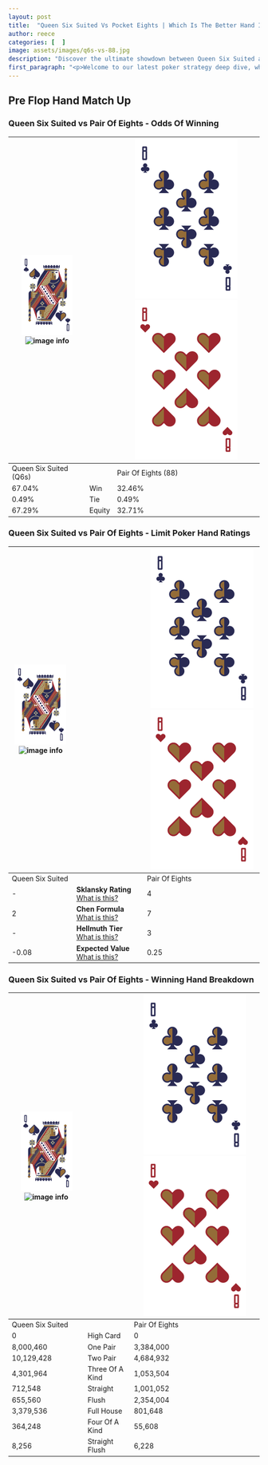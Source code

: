 ```yaml
---
layout: post
title:  "Queen Six Suited Vs Pocket Eights | Which Is The Better Hand In Poker? A Complete Guide"
author: reece
categories: [  ]
image: assets/images/q6s-vs-88.jpg
description: "Discover the ultimate showdown between Queen Six Suited and Pair Of Eights in poker! Uncover the odds, strategies, and scenarios where one hand triumphs over the other. Get ready to up your poker game with this thrilling analysis."
first_paragraph: "<p>Welcome to our latest poker strategy deep dive, where we're pitting two distinct hands against each other in a high-stakes showdown: Queen Six Suited vs Pair Of Eights.</p><p>In the dynamic world of poker, every decision counts, and knowing which hand holds the upper hand is key to your success at the table.</p><p>In this article, we'll dissect these two hands, explore the scenarios where one dominates the other, and equip you with the knowledge to make strategic choices that can tip the odds in your favor.</p><p>Get ready to unravel the intriguing dynamics of these poker hands and elevate your game to new heights.</p>"
---
```




[comment]: # (sp0)

## Pre Flop Hand Match Up

<div class="table hand-ratings" markdown="1"> 



### Queen Six Suited vs Pair Of Eights - Odds Of Winning


    
| ![image info](assets/images/hand1/Q.png) ![image info](assets/images/hand1/6s.png) |  | ![image info](assets/images/hand2/8.png) ![image info](assets/images/hand2/8o.png) |
| -------- | -------- | -------- |
| Queen Six Suited (Q6s) |  | Pair Of Eights (88) |
| 67.04% | Win | 32.46% |
| 0.49% | Tie | 0.49% |
| 67.29% | Equity | 32.71% |




[comment]: # (sp1)



### Queen Six Suited vs Pair Of Eights - Limit Poker Hand Ratings


    
| ![image info](assets/images/hand1/Q.png) ![image info](assets/images/hand1/6s.png) |  | ![image info](assets/images/hand2/8.png) ![image info](assets/images/hand2/8o.png) |
| -------- | -------- | -------- |
| Queen Six Suited |  | Pair Of Eights |
| - | **Sklansky Rating** [What is this?](/sklansky-rating-explained) | 4 |
| 2 | **Chen Formula** [What is this?](/chen-formula-explained) | 7 |
| - | **Hellmuth Tier** [What is this?](/Hellmuth-tier-explained) | 3 |
| -0.08 | **Expected Value** [What is this?](/expected-value-explained) | 0.25 |




[comment]: # (sp2)



### Queen Six Suited vs Pair Of Eights - Winning Hand Breakdown


    
| ![image info](assets/images/hand1/Q.png) ![image info](assets/images/hand1/6s.png) |  | ![image info](assets/images/hand2/8.png) ![image info](assets/images/hand2/8o.png) |
| -------- | -------- | -------- |
| Queen Six Suited |  | Pair Of Eights |
| 0 | High Card | 0 |
| 8,000,460 | One Pair | 3,384,000 |
| 10,129,428 | Two Pair | 4,684,932 |
| 4,301,964 | Three Of A Kind | 1,053,504 |
| 712,548 | Straight | 1,001,052 |
| 655,560 | Flush | 2,354,004 |
| 3,379,536 | Full House | 801,648 |
| 364,248 | Four Of A Kind | 55,608 |
| 8,256 | Straight Flush | 6,228 |




[comment]: # (sp3)



</div>

[comment]: # (sp4)



[comment]: # (sp5)

